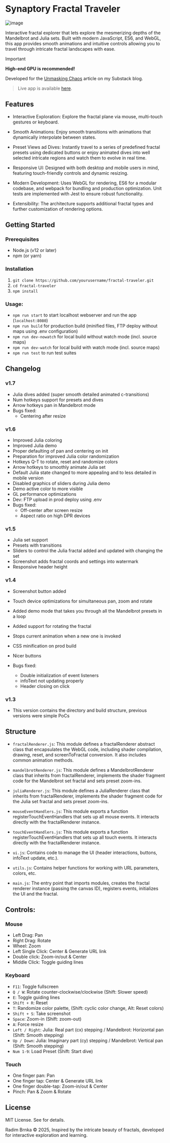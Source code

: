 # Synaptory Fractal Traveler
![image](https://github.com/user-attachments/assets/447755dd-1f67-4be7-9df5-1ae939fae216)

Interactive fractal explorer that lets explore the mesmerizing depths of the Mandelbrot and Julia sets.
Built with modern JavaScript, ES6, and WebGL, this app provides smooth animations and
intuitive controls allowing you to travel through intricate fractal landscapes with ease.

> [!IMPORTANT]
**High-end GPU is recommended!**

Developed for the [Unmasking Chaos](https://open.substack.com/pub/synaptory/p/unmasking-chaos?r=2qbtpc&utm_campaign=post&utm_medium=web&showWelcomeOnShare=false) article on my Substack blog.

> Live app is available [here](https://fractal.brnka.com).

## Features
- Interactive Exploration:
Explore the fractal plane via mouse, multi-touch gestures or keyboard.

- Smooth Animations:
Enjoy smooth transitions with animations that dynamically interpolate between states.

- Preset Views ad Dives:
Instantly travel to a series of predefined fractal presets using dedicated buttons or enjoy animated dives into well selected intricate regions and watch them to evolve in real time. 

- Responsive UI:
Designed with both desktop and mobile users in mind, featuring touch-friendly controls and dynamic resizing.

- Modern Development:
Uses WebGL for rendering, ES6 for a modular codebase, and webpack for bundling and production optimization. Unit tests are implemented with Jest to ensure robust functionality.

- Extensibility:
The architecture supports additional fractal types and further customization of rendering options.

## Getting Started

### Prerequisites
- Node.js (v12 or later)
- npm (or yarn)

### Installation
1. `git clone https://github.com/yourusername/fractal-traveler.git`
2. `cd fractal-traveler`
3. `npm install`

### Usage:
- `npm run start` to start localhost webserver and run the app (`localhost:8080`)
- `npm run build` for production build (minified files, FTP deploy without maps using .env configuration)
- `npm run dev-nowatch` for local build without watch mode (incl. source maps)
- `npm run dev-watch` for local build with watch mode (incl. source maps)
- `npm run test` to run test suites

## Changelog
### v1.7
- Julia dives added (super smooth detailed animated c-transitions)
- Num hotkeys support for presets and dives
- Arrow hotkeys pan in Mandelbrot mode
- Bugs fixed:
  - Centering after resize

### v1.6
- Improved Julia coloring
- Improved Julia demo
- Proper defaulting of pan and centering on init
- Preparation for improved Julia color randomization
- Hotkeys Q-T to rotate, reset and randomize colors
- Arrow hotkeys to smoothly animate Julia set
- Default Julia state changed to more appealing and to less detailed in mobile version
- Disabled graphics of sliders during Julia demo
- Demo active color to more visible
- GL performance optimizations
- Dev: FTP upload in prod deploy using .env
- Bugs fixed: 
  - Off-center after screen resize
  - Aspect ratio on high DPR devices

### v1.5
- Julia set support
- Presets with transitions
- Sliders to control the Julia fractal added and updated with changing the set
- Screenshot adds fractal coords and settings into watermark
- Responsive header height

### v1.4
- Screenshot button added
- Touch device optimizations for simultaneous pan, zoom and rotate
- Added demo mode that takes you through all the Mandelbrot presets in a loop
- Added support for rotating the fractal
- Stops current animation when a new one is invoked
- CSS minification on prod build
- Nicer buttons

- Bugs fixed:
  - Double initialization of event listeners
  - infoText not updating properly
  - Header closing on click

### v1.3
- This version contains the directory and build structure, previous versions were simple PoCs

## Structure
- `fractalRenderer.js`:
This module defines a fractalRenderer abstract class that encapsulates the WebGL code, including shader compilation, drawing, reset, and screenToFractal conversion. It also includes common animation methods.

- `mandelbrotRenderer.js`:
This module defines a MandelbrotRenderer class that inherits from fractalRenderer, implements the shader fragment code for the Mandelbrot set fractal and sets preset zoom-ins.

- `juliaRenderer.js`:
  This module defines a JuliaRenderer class that inherits from fractalRenderer, implements the shader fragment code for the Julia set fractal and sets preset zoom-ins.

- `mouseEventHandlers.js`:
This module exports a function registerTouchEventHandlers that sets up all mouse events. It interacts directly with the fractalRenderer instance.

- `touchEventHandlers.js`:
This module exports a function registerTouchEventHandlers that sets up all touch events. It interacts directly with the fractalRenderer instance.

- `ui.js`:
Contains code to manage the UI (header interactions, buttons, infoText update, etc.).

- `utils.js`:
Contains helper functions for working with URL parameters, colors, etc.

- `main.js`:
The entry point that imports modules, creates the fractal renderer instance (passing the canvas ID), registers events, initializes the UI and the fractal.

## Controls:
### Mouse
- Left Drag: Pan
- Right Drag: Rotate
- Wheel: Zoom
- Left Single Click: Center & Generate URL link
- Double click: Zoom-in/out & Center
- Middle Click: Toggle guiding lines
### Keyboard
- `F11`: Toggle fullscreen
- `Q / W`: Rotate counter-clockwise/clockwise (Shift: Slower speed)
- `E`: Toggle guiding lines
- `Shift + R`: Reset
- `T`: Randomize color palette, (Shift: cyclic color change, Alt: Reset colors)
- `Shift + S`: Take screenshot
- `Space`: Zoom-in (Shift: zoom-out)
- `A`: Force resize
- `Left / Right`: Julia: Real part (cx) stepping / Mandelbrot: Horizontal pan (Shift: Smooth stepping)
- `Up / Down`: Julia: Imaginary part (cy) stepping / Mandelbrot: Vertical pan (Shift: Smooth stepping)
- `Num 1-9`: Load Preset (Shift: Start dive)

### Touch
- One finger pan: Pan
- One finger tap: Center & Generate URL link
- One finger double-tap: Zoom-in/out & Center
- Pinch: Pan & Zoom & Rotate

## License
MIT License. See for details.

Radim Brnka © 2025, Inspired by the intricate beauty of fractals, developed for interactive exploration and learning.
